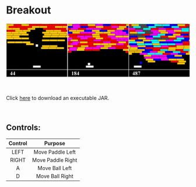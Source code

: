 # Breakout

![screenshot](screenshot.jpg)

&nbsp;

Click [here](http://carsoncraig.github.io/jar/Breakout.jar) to download an executable JAR.

&nbsp;

## Controls:

|Control|Purpose|
|:-:|:-:|
|LEFT | Move Paddle Left |
|RIGHT | Move Paddle Right|
|A | Move Ball Left |
|D | Move Ball Right|


